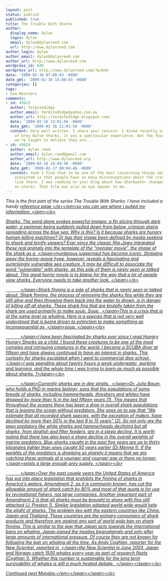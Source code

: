 ```yaml
---
layout: post
status: publish
published: true
title: The Trouble With Sharks
author:
  display_name: Dylan
  login: dylan
  email: dylan@dylanreed.com
  url: http://www.dylanreed.com
author_login: dylan
author_email: dylan@dylanreed.com
author_url: http://www.dylanreed.com
wordpress_id: 649
wordpress_url: http://www.dylanreed.com/?p=649
date: '2009-02-16 07:00:03 -0600'
date_gmt: '2009-02-16 15:00:03 -0600'
categories: []
tags:
- Sea Monsters
comments:
- id: 45623
  author: Termitedidge
  author_email: termitedidge@yahoo.com.au
  author_url: http://termitedidge.blogspot.com/
  date: '2009-02-16 13:01:56 -0600'
  date_gmt: '2009-02-16 21:01:56 -0600'
  content: Very well written. I share your concern. I dived recently with a school
    of Grey Nurse Sharks, it was a spectacular experience. Not the fearsome beasts
    we're taught to believe they are...
- id: 45624
  author: dylan reed
  author_email: dylan.reed@gmail.com
  author_url: http://www.dylanreed.org
  date: '2009-02-16 16:04:46 -0600'
  date_gmt: '2009-02-17 00:04:46 -0600'
  content: Yeah I find that to be one of the most concerning things about the underwater
    ecosystem is that people have so many misconceptions about the creatures that
    live there. I was reading on your blog about how Sharkwater changed your views
    on sharks. That film was also an eye opener to me.
---
```

<p class="MsoNormal"><em>This is the first part of the series The Trouble With Sharks. I have included a handy <a href="http:&#47;&#47;www.dylanreed.com&#47;shark-references&#47;">reference page <&#47;a><&#47;em><em>so you can see where I pulled my information.&nbsp;<&#47;em><&#47;p></p>
<p class="MsoNormal"><span>Sharks. The word alone evokes powerful images: a fin slicing through dark water, a swimmer being suddenly pulled down from below, crimson stains spreading across the blue sea. Why is this? Is it because sharks are hungry human-killing machines? Or has their image been defined by media seeking to shock and terrify viewers? Ever since the classic film Jaws integrated these real animals into the template of the &ldquo;monster movie&rdquo;, the image of the shark as a<span>&nbsp; <&#47;span>murderous juggernaut has become iconic. Stripping away the horror-movie hype, however, reveals a fascinating and surprisingly vulnerable sea creature. It may be difficult to associate the word &ldquo;vulnerable&rdquo; with sharks, as this side of them is rarely seen or talked about. This great horror movie is to blame for the way that a lot of people view sharks. Everyone needs to take another look. <&#47;span><&#47;p></p>
<p class="MsoNormal"><span><span>&nbsp;&nbsp;&nbsp;&nbsp;&nbsp;&nbsp;&nbsp;&nbsp;&nbsp;&nbsp;&nbsp; <&#47;span>Shark finning is a side of sharks that is rarely seen or talked about. Shark finning, the process of removing the sharks fins while they are still alive and then throwing them back into the water to drown, is in danger of killing off all sharks. These shark fins that are brutally taken from the shark are used primarily to make soup. Soup.<span>&nbsp; <&#47;span>This is a crisis that is at the same level as whaling. Here is a species that is not very well understood that is being driven to extinction to make something as inconsequential as<span>&nbsp; <&#47;span>soup. <&#47;span><&#47;p></p>
<p class="MsoNormal"><span><span>&nbsp;&nbsp;&nbsp;&nbsp;&nbsp;&nbsp;&nbsp;&nbsp;&nbsp;&nbsp;&nbsp; <&#47;span>I have been fascinated by sharks ever since I read Hungry Hungry Sharks as a child. I found these creatures to be one of the most complex and intriguing creatures in the world. I became a SCUBA diver at fifteen and have always continued to have an interest in sharks. This curiosity for sharks escalated when I went to commercial dive school.<span>&nbsp; <&#47;span>I was spending about twenty hours a week underwater, working and learning, and the whole time I was trying to learn as much as possible about sharks. 1<&#47;span><&#47;p></p>
<p class="MsoNormal"><span><span>&nbsp;&nbsp;&nbsp;&nbsp;&nbsp;&nbsp;&nbsp;&nbsp;&nbsp;&nbsp;&nbsp; <&#47;span>Currently sharks are in dire straits.<span>&nbsp; <&#47;span>Dr. Julia Baum, who holds a PhD in marine biology, says that the populations of some breeds of sharks, including hammerheads, threshers and whites have dropped by more than &frac34; in the last fifteen years (1). This means that throughout the oceans there has been a drop in overall shark populations that is leaving the ocean without predators. She goes on to say that &ldquo;We estimate that all recorded shark species, with the exception of makos, have declined by more then 50% in the last 8 to 15 years&rdquo; (2). So not only are the apex predators like white sharks and hammerheads declining but all sharks, from dogfish and filter feeders, are in a steep decline. It is worth noting that there has also been a sharp decline in the overall weights of marine predators. Blue sharks caught in the past five years are up to thirty kilograms lighter than ones caught 50 years earlier (Di Menna 1). If the weights of the predators is dropping so sharply it means that we are catching these animals at a younger and younger age or there no longer<span>&nbsp; <&#47;span>exists a large enough prey supply. <&#47;span><&#47;p></p>
<p class="MsoNormal"><span><span>&nbsp;&nbsp;&nbsp;&nbsp;&nbsp;&nbsp;&nbsp;&nbsp;&nbsp;&nbsp;&nbsp; <&#47;span>Over the past couple years the United States of America has put into place legislation that prohibits the finning of sharks in America's waters. Amendment 2, as it is commonly known, has cut the allowable amount of shark catch by 80% and most of that quota is for use by recreational fishers, not large companies. Another important part of Amendment 2 is that all sharks must be brought to shore with fins still attached (J. Preston 1). Similar legislation adopted world wide would help the plight of sharks. The problem lies with the eastern countries like China, Japan and Thailand. These countries are the primary consumers of shark products and therefore are against any sort of world wide ban on shark finning. This is similar to the way that Japan acts towards the international bans on whaling. Japan signed the treaties begrudgingly and only after large amounts of international pressure. Of course they are not known for following the ban on whaling all the time. As Andy Coghlan, reporter for the New Scientist, reported in<span>&nbsp; <&#47;span>the New Scientist in June 2003, Japan and Norway catch 1500 whales every year as part of research fleets (Coghlan 1). Whether this number is sustainable for the long term survivability of whales is still a much heated debate.<span>&nbsp;&nbsp;<&#47;span><&#47;span><&#47;p></p>
<p class="MsoNormal"><span><span><em>Continued next Monday.<&#47;em><&#47;span><&#47;span><&#47;p></p>
